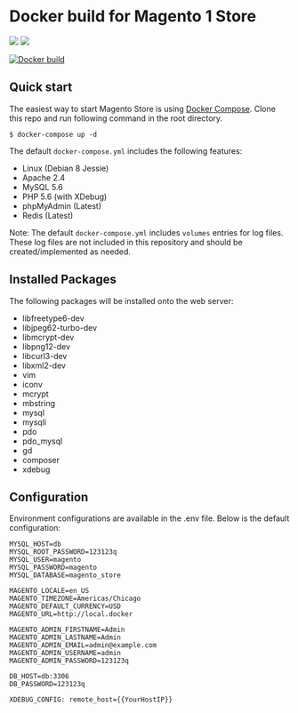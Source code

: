 # Docker build for Magento 1 Store

[![](https://images.microbadger.com/badges/version/rossbrandon/magento-store:jessie-php5.6-apache.svg)](https://microbadger.com/images/rossbrandon/magento-store:jessie-php5.6-apache)
[![](https://images.microbadger.com/badges/image/rossbrandon/magento-store:jessie-php5.6-apache.svg)](https://microbadger.com/images/rossbrandon/magento-store:jessie-php5.6-apache)

[![Docker build](http://dockeri.co/image/rossbrandon/magento-store)](https://hub.docker.com/r/rossbrandon/magento-store/)

## Quick start

The easiest way to start Magento Store is using [Docker Compose](https://docs.docker.com/compose/). Clone this repo and run following command in the root directory.

~~~
$ docker-compose up -d
~~~

The default `docker-compose.yml` includes the following features:
* Linux (Debian 8 Jessie)
* Apache 2.4
* MySQL 5.6
* PHP 5.6 (with XDebug)
* phpMyAdmin (Latest)
* Redis (Latest)

Note: The default `docker-compose.yml` includes `volumes` entries for log files. These log files are not included in this repository and should be created/implemented as needed.

## Installed Packages

The following packages will be installed onto the web server:

* libfreetype6-dev
* libjpeg62-turbo-dev
* libmcrypt-dev
* libpng12-dev
* libcurl3-dev
* libxml2-dev
* vim
* iconv
* mcrypt
* mbstring
* mysql
* mysqli
* pdo
* pdo_mysql
* gd
* composer
* xdebug

## Configuration

Environment configurations are available in the .env file. Below is the default configuration:

~~~
MYSQL_HOST=db
MYSQL_ROOT_PASSWORD=123123q
MYSQL_USER=magento
MYSQL_PASSWORD=magento
MYSQL_DATABASE=magento_store

MAGENTO_LOCALE=en_US
MAGENTO_TIMEZONE=Americas/Chicago
MAGENTO_DEFAULT_CURRENCY=USD
MAGENTO_URL=http://local.docker

MAGENTO_ADMIN_FIRSTNAME=Admin
MAGENTO_ADMIN_LASTNAME=Admin
MAGENTO_ADMIN_EMAIL=admin@example.com
MAGENTO_ADMIN_USERNAME=admin
MAGENTO_ADMIN_PASSWORD=123123q

DB_HOST=db:3306
DB_PASSWORD=123123q

XDEBUG_CONFIG: remote_host={{YourHostIP}}
~~~